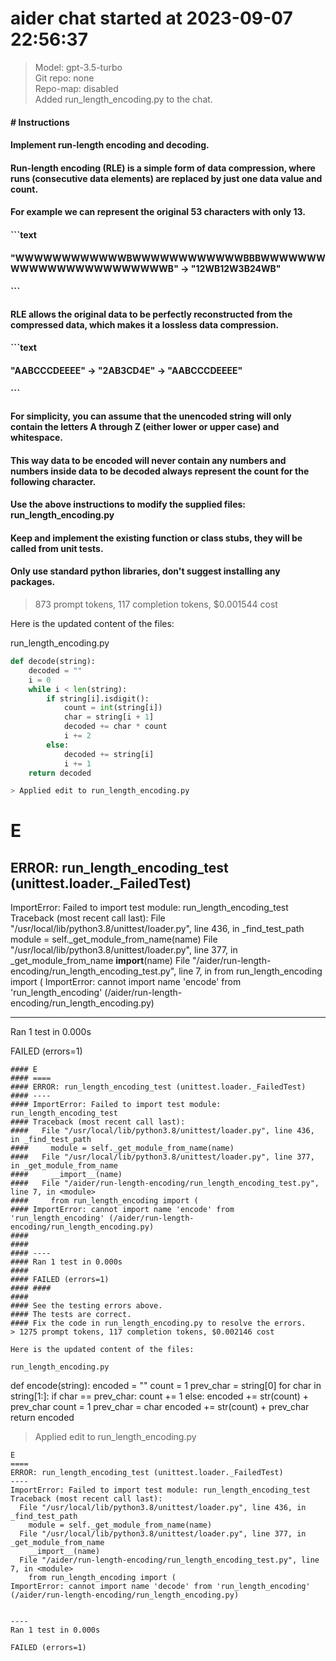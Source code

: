 
# aider chat started at 2023-09-07 22:56:37

> Model: gpt-3.5-turbo  
> Git repo: none  
> Repo-map: disabled  
> Added run_length_encoding.py to the chat.  

#### # Instructions  
####   
#### Implement run-length encoding and decoding.  
####   
#### Run-length encoding (RLE) is a simple form of data compression, where runs (consecutive data elements) are replaced by just one data value and count.  
####   
#### For example we can represent the original 53 characters with only 13.  
####   
#### ```text  
#### "WWWWWWWWWWWWBWWWWWWWWWWWWBBBWWWWWWWWWWWWWWWWWWWWWWWWB"  ->  "12WB12W3B24WB"  
#### ```  
####   
#### RLE allows the original data to be perfectly reconstructed from the compressed data, which makes it a lossless data compression.  
####   
#### ```text  
#### "AABCCCDEEEE"  ->  "2AB3CD4E"  ->  "AABCCCDEEEE"  
#### ```  
####   
#### For simplicity, you can assume that the unencoded string will only contain the letters A through Z (either lower or upper case) and whitespace.  
#### This way data to be encoded will never contain any numbers and numbers inside data to be decoded always represent the count for the following character.  
####   
#### ####  
####   
#### Use the above instructions to modify the supplied files: run_length_encoding.py  
#### Keep and implement the existing function or class stubs, they will be called from unit tests.  
#### Only use standard python libraries, don't suggest installing any packages.  
> 873 prompt tokens, 117 completion tokens, $0.001544 cost  

Here is the updated content of the files:

run_length_encoding.py
```python
def decode(string):
    decoded = ""
    i = 0
    while i < len(string):
        if string[i].isdigit():
            count = int(string[i])
            char = string[i + 1]
            decoded += char * count
            i += 2
        else:
            decoded += string[i]
            i += 1
    return decoded

> Applied edit to run_length_encoding.py  
```
E
====
ERROR: run_length_encoding_test (unittest.loader._FailedTest)
----
ImportError: Failed to import test module: run_length_encoding_test
Traceback (most recent call last):
  File "/usr/local/lib/python3.8/unittest/loader.py", line 436, in _find_test_path
    module = self._get_module_from_name(name)
  File "/usr/local/lib/python3.8/unittest/loader.py", line 377, in _get_module_from_name
    __import__(name)
  File "/aider/run-length-encoding/run_length_encoding_test.py", line 7, in <module>
    from run_length_encoding import (
ImportError: cannot import name 'encode' from 'run_length_encoding' (/aider/run-length-encoding/run_length_encoding.py)


----
Ran 1 test in 0.000s

FAILED (errors=1)

```
#### E  
#### ====  
#### ERROR: run_length_encoding_test (unittest.loader._FailedTest)  
#### ----  
#### ImportError: Failed to import test module: run_length_encoding_test  
#### Traceback (most recent call last):  
####   File "/usr/local/lib/python3.8/unittest/loader.py", line 436, in _find_test_path  
####     module = self._get_module_from_name(name)  
####   File "/usr/local/lib/python3.8/unittest/loader.py", line 377, in _get_module_from_name  
####     __import__(name)  
####   File "/aider/run-length-encoding/run_length_encoding_test.py", line 7, in <module>  
####     from run_length_encoding import (  
#### ImportError: cannot import name 'encode' from 'run_length_encoding' (/aider/run-length-encoding/run_length_encoding.py)  
####   
####   
#### ----  
#### Ran 1 test in 0.000s  
####   
#### FAILED (errors=1)  
#### ####  
####   
#### See the testing errors above.  
#### The tests are correct.  
#### Fix the code in run_length_encoding.py to resolve the errors.  
> 1275 prompt tokens, 117 completion tokens, $0.002146 cost  

Here is the updated content of the files:

run_length_encoding.py
```
def encode(string):
    encoded = ""
    count = 1
    prev_char = string[0]
    for char in string[1:]:
        if char == prev_char:
            count += 1
        else:
            encoded += str(count) + prev_char
            count = 1
            prev_char = char
    encoded += str(count) + prev_char
    return encoded

> Applied edit to run_length_encoding.py  
```
E
====
ERROR: run_length_encoding_test (unittest.loader._FailedTest)
----
ImportError: Failed to import test module: run_length_encoding_test
Traceback (most recent call last):
  File "/usr/local/lib/python3.8/unittest/loader.py", line 436, in _find_test_path
    module = self._get_module_from_name(name)
  File "/usr/local/lib/python3.8/unittest/loader.py", line 377, in _get_module_from_name
    __import__(name)
  File "/aider/run-length-encoding/run_length_encoding_test.py", line 7, in <module>
    from run_length_encoding import (
ImportError: cannot import name 'decode' from 'run_length_encoding' (/aider/run-length-encoding/run_length_encoding.py)


----
Ran 1 test in 0.000s

FAILED (errors=1)

```